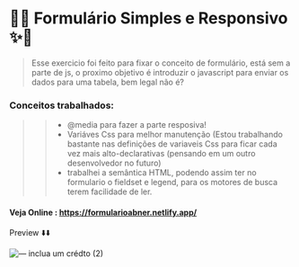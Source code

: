 # 📝✨ Formulário Simples e Responsivo ✨📝

> Esse exercicio foi feito para fixar o conceito de formulário, está sem a parte de js, o proximo objetivo é introduzir o javascript para enviar os dados para uma tabela, bem legal não é? 
### Conceitos trabalhados:
> > * @media para fazer a parte resposiva! 
> > * Variáves Css para melhor manutenção (Estou trabalhando bastante nas definições de variaveis Css para ficar cada vez mais alto-declarativas (pensando em um outro desenvolvedor no futuro)
> > * trabalhei a semântica HTML, podendo assim ter no formulario o fieldset e legend, para os motores de busca terem facilidade de ler.

#### Veja Online : https://formularioabner.netlify.app/
Preview ⬇️⬇️  



![— inclua um crédto (2)](https://user-images.githubusercontent.com/107922389/183142418-9a8c4da8-89de-40eb-be63-038d97e9bc68.gif)
